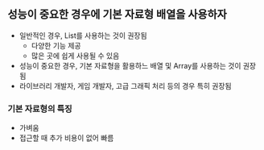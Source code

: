 ## 성능이 중요한 경우에 기본 자료형 배열을 사용하자
- 일반적인 경우, List를 사용하는 것이 권장됨
  - 다양한 기능 제공
  - 많은 곳에 쉽게 사용될 수 있음
- 성능이 중요한 경우, 기본 자료형을 활용하느 배열 및 Array를 사용하는 것이 권장됨
- 라이브러리 개발자, 게임 개발자, 고급 그래픽 처리 등의 경우 특히 권장됨
### 기본 자료형의 특징
- 가벼움
- 접근할 때 추가 비용이 없어 빠름

